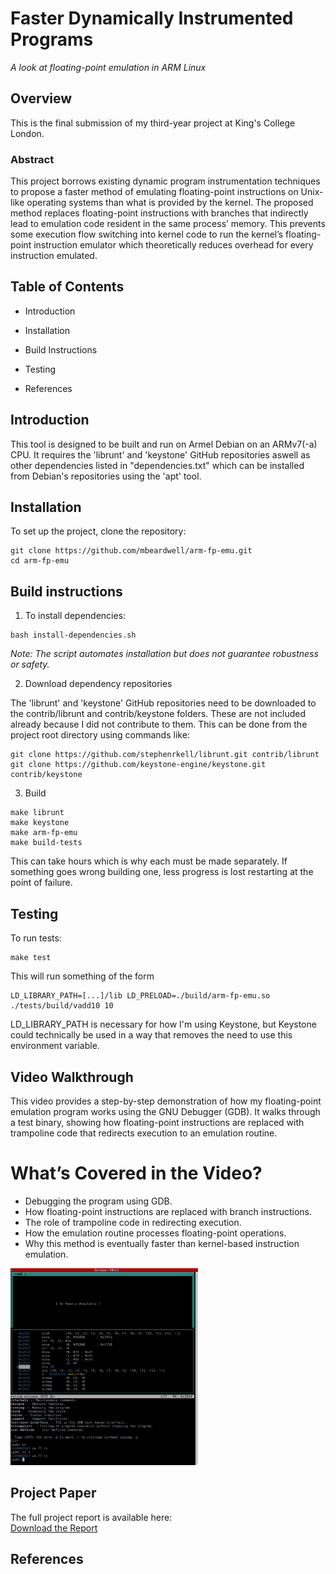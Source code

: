 Faster Dynamically Instrumented Programs
========================================

_A look at floating-point emulation in ARM Linux_

Overview
--------

This is the final submission of my third-year project at King's College London.

### **Abstract**

This project borrows existing dynamic program instrumentation techniques to propose a faster method of emulating floating-point instructions on Unix-like operating systems than what is provided by the kernel. The proposed method replaces floating-point instructions with branches that indirectly lead to emulation code resident in the same process’ memory. This prevents some execution flow switching into kernel code to run the kernel’s floating-point instruction emulator which theoretically reduces overhead for every instruction emulated.

**Table of Contents**
---------------------

*   Introduction
    
*   Installation
    
*   Build Instructions
    
*   Testing
    
*   References


Introduction
-------------------

This tool is designed to be built and run on Armel Debian on an ARMv7(-a) CPU. It requires the 'librunt' and 'keystone' GitHub repositories aswell as other dependencies listed in "dependencies.txt" which can be installed from Debian's repositories using the 'apt' tool.

**Installation**
----------------

To set up the project, clone the repository:

```
git clone https://github.com/mbeardwell/arm-fp-emu.git
cd arm-fp-emu
```

Build instructions
-------------------
1. To install dependencies:

```
bash install-dependencies.sh
```

_Note: The script automates installation but does not guarantee robustness or safety._

2. Download dependency repositories

  The 'librunt' and 'keystone' GitHub repositories need to be downloaded to the contrib/librunt and contrib/keystone folders.
  These are not included already because I did not contribute to them.
  This can be done from the project root directory using commands like:
  
```
git clone https://github.com/stephenrkell/librunt.git contrib/librunt
git clone https://github.com/keystone-engine/keystone.git contrib/keystone
```

3. Build

```
make librunt
make keystone
make arm-fp-emu
make build-tests
```

This can take hours which is why each must be made separately. If something goes wrong building one, less progress is lost restarting at the point of failure.
    
**Testing**
-----------

To run tests:

```
make test
```

This will run something of the form

```
LD_LIBRARY_PATH=[...]/lib LD_PRELOAD=./build/arm-fp-emu.so ./tests/build/vadd10 10
```

LD_LIBRARY_PATH is necessary for how I'm using Keystone, but Keystone could technically be used in a way that removes the need to use this environment variable.

**Video Walkthrough**
---------------------

This video provides a step-by-step demonstration of how my floating-point emulation program works using the GNU Debugger (GDB). It walks through a test binary, showing how floating-point instructions are replaced with trampoline code that redirects execution to an emulation routine.

# What’s Covered in the Video?

* Debugging the program using GDB.
* How floating-point instructions are replaced with branch instructions.
* The role of trampoline code in redirecting execution.
* How the emulation routine processes floating-point operations.
* Why this method is eventually faster than kernel-based instruction emulation.

<a href="https://youtu.be/_kRSL5yiPrg">
    <img src="assets/code-walkthrough-thumbnail.png" width="300">
</a>

**Project Paper**
--------------------

The full project report is available here:  
[Download the Report](docs/1681382_report.pdf)

**References**
--------------
